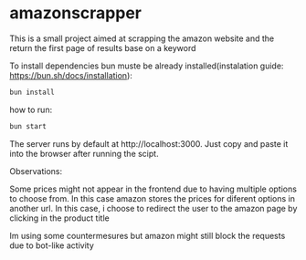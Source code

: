 # amazonscrapper
This is a small project aimed at scrapping the amazon website and the return the first page of results base on a keyword

To install dependencies bun muste be already installed(instalation guide: https://bun.sh/docs/installation):

```bash
bun install
```

how to run:

```bash
bun start
```

The server runs by default at http://localhost:3000. Just copy and paste it into the browser after running the scipt.

Observations:

Some prices might not appear in the frontend due to having multiple options to choose from.
In this case amazon stores the prices for diferent options in another url. In this case, i choose to redirect the user to the amazon page by clicking in the product title

Im using some countermesures but amazon might still block the requests due to bot-like activity
